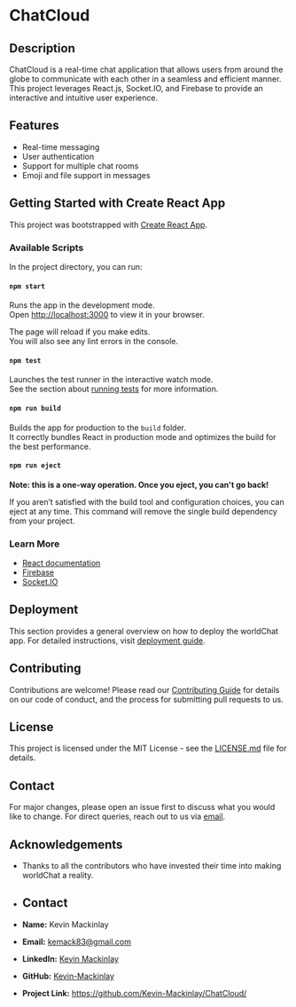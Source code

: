 # ChatCloud

## Description
ChatCloud is a real-time chat application that allows users from around the globe to communicate with each other in a seamless and efficient manner. This project leverages React.js, Socket.IO, and Firebase to provide an interactive and intuitive user experience.

## Features
- Real-time messaging
- User authentication
- Support for multiple chat rooms
- Emoji and file support in messages

## Getting Started with Create React App
This project was bootstrapped with [Create React App](https://github.com/facebook/create-react-app).

### Available Scripts
In the project directory, you can run:

#### `npm start`
Runs the app in the development mode.\
Open [http://localhost:3000](http://localhost:3000) to view it in your browser.

The page will reload if you make edits.\
You will also see any lint errors in the console.

#### `npm test`
Launches the test runner in the interactive watch mode.\
See the section about [running tests](https://facebook.github.io/create-react-app/docs/running-tests) for more information.

#### `npm run build`
Builds the app for production to the `build` folder.\
It correctly bundles React in production mode and optimizes the build for the best performance.

#### `npm run eject`
**Note: this is a one-way operation. Once you eject, you can't go back!**

If you aren’t satisfied with the build tool and configuration choices, you can eject at any time. This command will remove the single build dependency from your project.

### Learn More
- [React documentation](https://reactjs.org/)
- [Firebase](https://firebase.google.com/docs)
- [Socket.IO](https://socket.io/docs)

## Deployment
This section provides a general overview on how to deploy the worldChat app. For detailed instructions, visit [deployment guide](https://facebook.github.io/create-react-app/docs/deployment).

## Contributing
Contributions are welcome! Please read our [Contributing Guide](./CONTRIBUTING.md) for details on our code of conduct, and the process for submitting pull requests to us.

## License
This project is licensed under the MIT License - see the [LICENSE.md](LICENSE.md) file for details.

## Contact
For major changes, please open an issue first to discuss what you would like to change. For direct queries, reach out to us via [email](mailto:support@worldchat.com).

## Acknowledgements
- Thanks to all the contributors who have invested their time into making worldChat a reality.

- ## Contact
- **Name:** Kevin Mackinlay
- **Email:** [kemack83@gmail.com](mailto:kemack83@gmail.com)
- **LinkedIn:** [Kevin Mackinlay](https://www.linkedin.com/in/kevin-mackinlay/)
- **GitHub:** [Kevin-Mackinlay](https://github.com/Kevin-Mackinlay)
- **Project Link:** https://github.com/Kevin-Mackinlay/ChatCloud/

